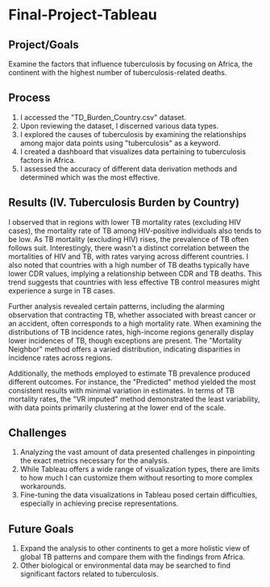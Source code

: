 # Final-Project-Tableau

## Project/Goals
Examine the factors that influence tuberculosis by focusing on Africa, the continent with the highest number of tuberculosis-related deaths.

## Process
1) I accessed the "TD_Burden_Country.csv" dataset.
2) Upon reviewing the dataset, I discerned various data types.
3) I explored the causes of tuberculosis by examining the relationships among major data points using "tuberculosis" as a keyword.
4) I created a dashboard that visualizes data pertaining to tuberculosis factors in Africa.
5) I assessed the accuracy of different data derivation methods and determined which was the most effective.

## Results (IV. Tuberculosis Burden by Country)
I observed that in regions with lower TB mortality rates (excluding HIV cases), the mortality rate of TB among HIV-positive individuals also tends to be low. As TB mortality (excluding HIV) rises, the prevalence of TB often follows suit. Interestingly, there wasn't a distinct correlation between the mortalities of HIV and TB, with rates varying across different countries. I also noted that countries with a high number of TB deaths typically have lower CDR values, implying a relationship between CDR and TB deaths. This trend suggests that countries with less effective TB control measures might experience a surge in TB cases.

Further analysis revealed certain patterns, including the alarming observation that contracting TB, whether associated with breast cancer or an accident, often corresponds to a high mortality rate. When examining the distributions of TB incidence rates, high-income regions generally display lower incidences of TB, though exceptions are present. The "Mortality Neighbor" method offers a varied distribution, indicating disparities in incidence rates across regions.

Additionally, the methods employed to estimate TB prevalence produced different outcomes. For instance, the "Predicted" method yielded the most consistent results with minimal variation in estimates. In terms of TB mortality rates, the "VR imputed" method demonstrated the least variability, with data points primarily clustering at the lower end of the scale.

## Challenges 
1) Analyzing the vast amount of data presented challenges in pinpointing the exact metrics necessary for the analysis.
2) While Tableau offers a wide range of visualization types, there are limits to how much I can customize them without resorting to more complex workarounds.
3) Fine-tuning the data visualizations in Tableau posed certain difficulties, especially in achieving precise representations.

## Future Goals
1) Expand the analysis to other continents to get a more holistic view of global TB patterns and compare them with the findings from Africa.
2) Other biological or environmental data may be searched to find significant factors related to tuberculosis.
